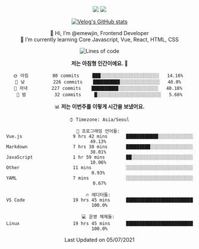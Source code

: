 <div align='center'>

  <img src="https://img.shields.io/badge/JavaScript-F7DF1E?style=flat-square&logo=JavaScript&logoColor=black"/>
<a href="https://velog.io/@1703979"><img src="https://img.shields.io/badge/velog-1DBF73?style=flat-square&logo=Vimeo&logoColor=white"/></a>   
  
 [![Velog's GitHub stats](https://velog-readme-stats.vercel.app/api?name=1703979&tag=javascript)](https://github.com/eungyeole/velog-readme-stats)

 
👋 Hi, I’m @emewjin, Frontend Developer  
🌱 I’m currently learning Core Javascript, Vue, React, HTML, CSS  
  
<!--START_SECTION:waka-->
![Lines of code](https://img.shields.io/badge/%EC%A0%80%EB%8A%94%20%EC%97%AC%ED%83%9C%EA%B9%8C%EC%A7%80%20-14378%20%EC%A4%84%EC%9D%98%20%EC%BD%94%EB%93%9C%EB%A5%BC%20%EC%9E%91%EC%84%B1%ED%96%88%EC%96%B4%EC%9A%94.-blue)

**저는 아침형 인간이에요. 🐤** 

```text
🌞 아침         80 commits     ███░░░░░░░░░░░░░░░░░░░░░░   14.16% 
🌆 낮　         226 commits    ██████████░░░░░░░░░░░░░░░   40.0% 
🌃 저녁         227 commits    ██████████░░░░░░░░░░░░░░░   40.18% 
🌙 밤　         32 commits     █░░░░░░░░░░░░░░░░░░░░░░░░   5.66%

```


📊 **저는 이번주를 이렇게 시간을 보냈어요.** 

```text
⌚︎ Timezone: Asia/Seoul

💬 프로그래밍 언어들: 
Vue.js                   9 hrs 42 mins       ████████████░░░░░░░░░░░░░   49.13% 
Markdown                 7 hrs 30 mins       █████████░░░░░░░░░░░░░░░░   38.01% 
JavaScript               1 hr 59 mins        ██░░░░░░░░░░░░░░░░░░░░░░░   10.06% 
Other                    11 mins             ░░░░░░░░░░░░░░░░░░░░░░░░░   0.93% 
YAML                     7 mins              ░░░░░░░░░░░░░░░░░░░░░░░░░   0.67%

🔥 에디터들: 
VS Code                  19 hrs 45 mins      █████████████████████████   100.0%

💻 운영 체제들: 
Linux                    19 hrs 45 mins      █████████████████████████   100.0%

```


 Last Updated on 05/07/2021
<!--END_SECTION:waka-->
 </div>
<!---
Emewjin/Emewjin is a ✨ special ✨ repository because its `README.md` (this file) appears on your GitHub profile.
You can click the Preview link to take a look at your changes.
--->
